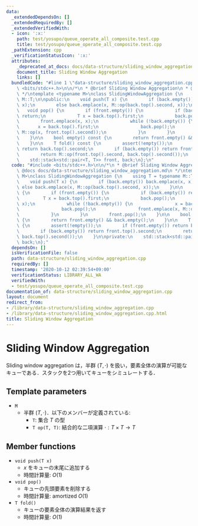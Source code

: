 ```yaml
---
data:
  _extendedDependsOn: []
  _extendedRequiredBy: []
  _extendedVerifiedWith:
  - icon: ':x:'
    path: test/yosupo/queue_operate_all_composite.test.cpp
    title: test/yosupo/queue_operate_all_composite.test.cpp
  _pathExtension: cpp
  _verificationStatusIcon: ':x:'
  attributes:
    _deprecated_at_docs: docs/data-structure/sliding_window_aggregation.md
    document_title: Sliding Window Aggregation
    links: []
  bundledCode: "#line 1 \"data-structure/sliding_window_aggregation.cpp\"\n#include\
    \ <bits/stdc++.h>\n\n/*\n * @brief Sliding Window Aggregation\n * @docs docs/data-structure/sliding_window_aggregation.md\n\
    \ */\ntemplate <typename M>\nclass SlidingWindowAggregation {\n    using T = typename\
    \ M::T;\n\npublic:\n    void push(T x) {\n        if (back.empty()) back.emplace(x,\
    \ x);\n        else back.emplace(x, M::op(back.top().second, x));\n    }\n\n \
    \   void pop() {\n        if (front.empty()) {\n            if (back.empty())\
    \ return;\n            T x = back.top().first;\n            back.pop();\n    \
    \        front.emplace(x, x);\n            while (!back.empty()) {\n         \
    \       x = back.top().first;\n                back.pop();\n                front.emplace(x,\
    \ M::op(x, front.top().second));\n            }\n        }\n        front.pop();\n\
    \    }\n\n    bool empty() const {\n        return front.empty() && back.empty();\n\
    \    }\n\n    T fold() const {\n        assert(!empty());\n        if (front.empty())\
    \ return back.top().second;\n        if (back.empty()) return front.top().second;\n\
    \        return M::op(front.top().second, back.top().second());\n    }\n\nprivate:\n\
    \    std::stack<std::pair<T, T>> front, back;\n};\n"
  code: "#include <bits/stdc++.h>\n\n/*\n * @brief Sliding Window Aggregation\n *\
    \ @docs docs/data-structure/sliding_window_aggregation.md\n */\ntemplate <typename\
    \ M>\nclass SlidingWindowAggregation {\n    using T = typename M::T;\n\npublic:\n\
    \    void push(T x) {\n        if (back.empty()) back.emplace(x, x);\n       \
    \ else back.emplace(x, M::op(back.top().second, x));\n    }\n\n    void pop()\
    \ {\n        if (front.empty()) {\n            if (back.empty()) return;\n   \
    \         T x = back.top().first;\n            back.pop();\n            front.emplace(x,\
    \ x);\n            while (!back.empty()) {\n                x = back.top().first;\n\
    \                back.pop();\n                front.emplace(x, M::op(x, front.top().second));\n\
    \            }\n        }\n        front.pop();\n    }\n\n    bool empty() const\
    \ {\n        return front.empty() && back.empty();\n    }\n\n    T fold() const\
    \ {\n        assert(!empty());\n        if (front.empty()) return back.top().second;\n\
    \        if (back.empty()) return front.top().second;\n        return M::op(front.top().second,\
    \ back.top().second());\n    }\n\nprivate:\n    std::stack<std::pair<T, T>> front,\
    \ back;\n};"
  dependsOn: []
  isVerificationFile: false
  path: data-structure/sliding_window_aggregation.cpp
  requiredBy: []
  timestamp: '2020-10-12 02:39:54+09:00'
  verificationStatus: LIBRARY_ALL_WA
  verifiedWith:
  - test/yosupo/queue_operate_all_composite.test.cpp
documentation_of: data-structure/sliding_window_aggregation.cpp
layout: document
redirect_from:
- /library/data-structure/sliding_window_aggregation.cpp
- /library/data-structure/sliding_window_aggregation.cpp.html
title: Sliding Window Aggregation
---
```

# Sliding Window Aggregation

Sliding window aggregation は，半群 $(T, \cdot)$ を扱い，要素全体の演算が可能なキューである．スタックを2つ用いてキューをシミュレートする．

## Template parameters

- `M`
    - 半群 $(T, \cdot)$．以下のメンバーが定義されている:
        - `T`: 集合 $T$ の型
        - `T op(T, T)`: 結合的な二項演算 $\cdot: T \times T \rightarrow T$

## Member functions

- `void push(T x)`
    - $x$ をキューの末尾に追加する
    - 時間計算量: $O(1)$
- `void pop()`
    - キューの先頭要素を削除する
    - 時間計算量: $\mathrm{amortized}\ O(1)$
- `T fold()`
    - キューの要素全体の演算結果を返す
    - 時間計算量: $O(1)$